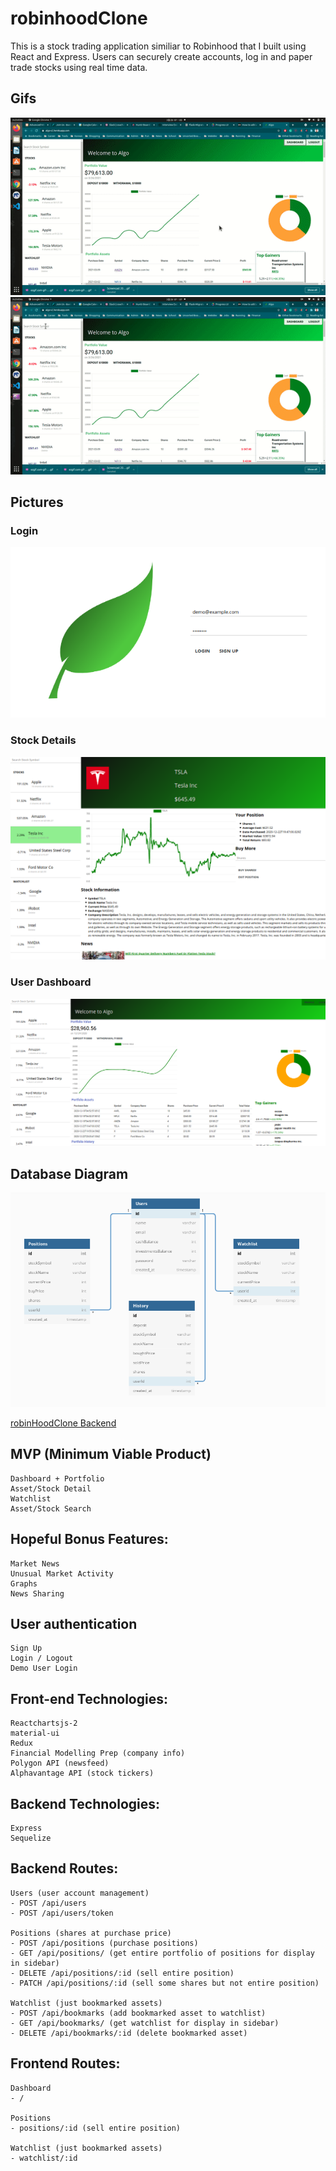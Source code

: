 # robinhoodClone

This is a stock trading application similiar to Robinhood that I built using React and Express.  Users can securely create accounts, log in and paper trade stocks using real time data.  

## Gifs

![dfgdfgdfg](./userdash.gif)
![ERD](./stockpurchase.gif)

## Pictures

### Login
![ERD](./login_screen.png)
### Stock Details
![ERD](./stock_detail.png)
### User Dashboard
![ERD](./user_dashboard.png)

## Database Diagram

![ERD](./databaseSchema/database_diagram.png)

[robinHoodClone Backend](https://github.com/johnegus/robinhoodCloneBackend)

## MVP (Minimum Viable Product)

    Dashboard + Portfolio
    Asset/Stock Detail
    Watchlist
    Asset/Stock Search

## Hopeful Bonus Features:

    Market News
    Unusual Market Activity
    Graphs
    News Sharing 

## User authentication

    Sign Up
    Login / Logout
    Demo User Login

## Front-end Technologies:

    Reactchartsjs-2
    material-ui
    Redux
    Financial Modelling Prep (company info)  
    Polygon API (newsfeed)
    Alphavantage API (stock tickers)

    
## Backend Technologies:

    Express
    Sequelize
    
## Backend Routes:
    
    Users (user account management)
    - POST /api/users
    - POST /api/users/token
    
    Positions (shares at purchase price)
    - POST /api/positions (purchase positions)
    - GET /api/positions/ (get entire portfolio of positions for display in sidebar)
    - DELETE /api/positions/:id (sell entire position)
    - PATCH /api/positions/:id (sell some shares but not entire position)
    
    Watchlist (just bookmarked assets)
    - POST /api/bookmarks (add bookmarked asset to watchlist)
    - GET /api/bookmarks/ (get watchlist for display in sidebar)
    - DELETE /api/bookmarks/:id (delete bookmarked asset)

## Frontend Routes:
    
    Dashboard 
    - /
    
    Positions 
    - positions/:id (sell entire position)
    
    Watchlist (just bookmarked assets)
    - watchlist/:id
    
    



